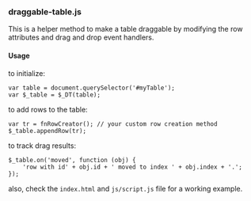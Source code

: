 ### draggable-table.js

This is a helper method to make a table draggable by modifying the row attributes and drag and drop event handlers.

#### Usage

to initialize:
```
var table = document.querySelector('#myTable');
var $_table = $_DT(table);

```

to add rows to the table:
```
var tr = fnRowCreator(); // your custom row creation method
$_table.appendRow(tr);
```

to track drag results:
```
$_table.on('moved', function (obj) {
    'row with id' + obj.id + ' moved to index ' + obj.index + '.';
});
```

also, check the ```index.html``` and ```js/script.js``` file for a working example.
